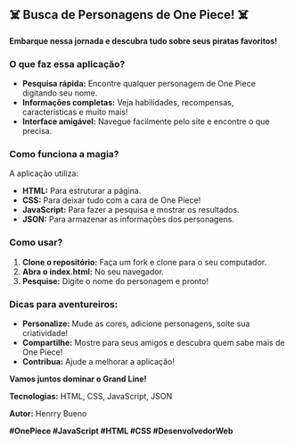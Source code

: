 ## ‍☠️ Busca de Personagens de One Piece! ‍☠️

**Embarque nessa jornada e descubra tudo sobre seus piratas favoritos!**

### O que faz essa aplicação?
* **Pesquisa rápida:** Encontre qualquer personagem de One Piece digitando seu nome.
* **Informações completas:** Veja habilidades, recompensas, características e muito mais!
* **Interface amigável:** Navegue facilmente pelo site e encontre o que precisa.

### Como funciona a magia?
A aplicação utiliza:
* **HTML:** Para estruturar a página.
* **CSS:** Para deixar tudo com a cara de One Piece!
* **JavaScript:** Para fazer a pesquisa e mostrar os resultados.
* **JSON:** Para armazenar as informações dos personagens.

### Como usar?
1. **Clone o repositório:** Faça um fork e clone para o seu computador.
2. **Abra o index.html:** No seu navegador.
3. **Pesquise:** Digite o nome do personagem e pronto!

### Dicas para aventureiros:
* **Personalize:** Mude as cores, adicione personagens, solte sua criatividade!
* **Compartilhe:** Mostre para seus amigos e descubra quem sabe mais de One Piece!
* **Contribua:** Ajude a melhorar a aplicação!

**Vamos juntos dominar o Grand Line!** 

**Tecnologias:** HTML, CSS, JavaScript, JSON

**Autor:** Henrry Bueno

**#OnePiece #JavaScript #HTML #CSS #DesenvolvedorWeb**
